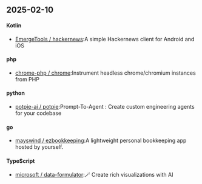 ## 2025-02-10
#### Kotlin
* [EmergeTools / hackernews](https://github.com/EmergeTools/hackernews):A simple Hackernews client for Android and iOS
#### php
* [chrome-php / chrome](https://github.com/chrome-php/chrome):Instrument headless chrome/chromium instances from PHP
#### python
* [potpie-ai / potpie](https://github.com/potpie-ai/potpie):Prompt-To-Agent : Create custom engineering agents for your codebase
#### go
* [mayswind / ezbookkeeping](https://github.com/mayswind/ezbookkeeping):A lightweight personal bookkeeping app hosted by yourself.
#### TypeScript
* [microsoft / data-formulator](https://github.com/microsoft/data-formulator):🪄 Create rich visualizations with AI
